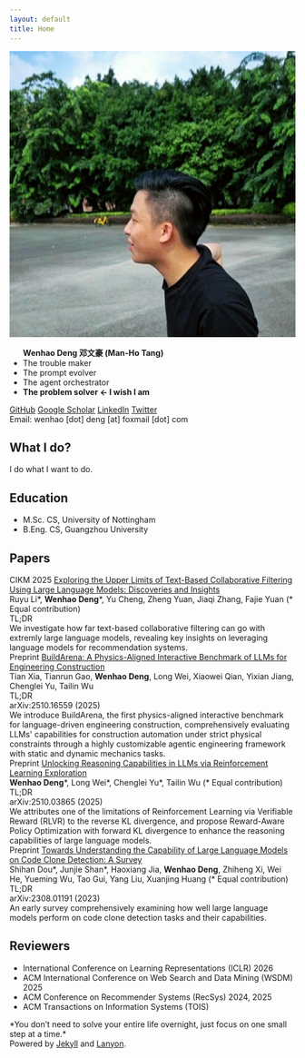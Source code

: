 ```yaml
---
layout: default
title: Home
---
```


<div class="about-container">
  <div class="about-image">
    <img src="/public/pic.jpg" alt="Portrait of Wenhao Deng" loading="lazy" decoding="async" />
  </div>
  <div class="about-content">
    <ul class="about-definitions">
      <strong class="about-name">Wenhao Deng 邓文豪 <span class="cantonese-note">(Man-Ho Tang)</span></strong>
      <li>The trouble maker</li>
      <li>The prompt evolver</li>
      <li>The agent orchestrator</li>
      <li><strong>The problem solver ← I wish I am</strong></li>
    </ul>
  </div>
</div>

<div class="contact-section">
  <div class="about-links">
    <a href="https://github.com/w3nhao" target="_blank" rel="me noopener noreferrer">GitHub</a>
    <a href="https://scholar.google.com/citations?user=c7XCft4AAAAJ&hl=en" target="_blank" rel="me noopener noreferrer">Google Scholar</a>
    <a href="https://www.linkedin.com/in/wenhaod" target="_blank" rel="me noopener noreferrer">LinkedIn</a>
    <a href="https://x.com/dw3nhao" target="_blank" rel="me noopener noreferrer">Twitter</a>
  </div>
  <div class="about-email">
    Email: wenhao [dot] deng [at] foxmail [dot] com
  </div>
</div>

## What I do?

I do what I want to do.

## Education

- M.Sc. CS, University of Nottingham
- B.Eng. CS, Guangzhou University

## Papers

<div class="publication-item">
  <div class="pub-title">
    <span class="conference-badge">CIKM 2025</span>
    <a href="https://arxiv.org/abs/2305.11700" target="_blank">Exploring the Upper Limits of Text-Based Collaborative Filtering Using Large Language Models: Discoveries and Insights</a>
  </div>
  <div class="pub-authors">
    Ruyu Li*, <strong>Wenhao Deng</strong>*, Yu Cheng, Zheng Yuan, Jiaqi Zhang, Fajie Yuan (* Equal contribution)
  </div>
  <div class="pub-meta-line">
    <div class="pub-tldr-toggle" onclick="toggleTldr(this)">TL;DR</div>
  </div>
  <div class="pub-tldr">
    We investigate how far text-based collaborative filtering can go with extremly large language models, revealing key insights on leveraging language models for recommendation systems.
  </div>
</div>

<div class="preprint-item">
  <div class="pub-title">
    <span class="preprint-badge">Preprint</span>
    <a href="https://arxiv.org/abs/2510.16559" target="_blank">BuildArena: A Physics-Aligned Interactive Benchmark of LLMs for Engineering Construction</a>
  </div>
  <div class="pub-authors">
    Tian Xia, Tianrun Gao, <strong>Wenhao Deng</strong>, Long Wei, Xiaowei Qian, Yixian Jiang, Chenglei Yu, Tailin Wu
  </div>
  <div class="pub-meta-line">
    <div class="pub-tldr-toggle" onclick="toggleTldr(this)">TL;DR</div>
    <span class="pub-arxiv">arXiv:2510.16559 (2025)</span>
  </div>
  <div class="pub-tldr">
    We introduce BuildArena, the first physics-aligned interactive benchmark for language-driven engineering construction, comprehensively evaluating LLMs' capabilities for construction automation under strict physical constraints through a highly customizable agentic engineering framework with static and dynamic mechanics tasks.
  </div>
</div>

<div class="preprint-item">
  <div class="pub-title">
    <span class="preprint-badge">Preprint</span>
    <a href="https://arxiv.org/abs/2510.03865" target="_blank">Unlocking Reasoning Capabilities in LLMs via Reinforcement Learning Exploration</a>
  </div>
  <div class="pub-authors">
    <strong>Wenhao Deng</strong>*, Long Wei*, Chenglei Yu*, Tailin Wu (* Equal contribution)
  </div>
  <div class="pub-meta-line">
    <div class="pub-tldr-toggle" onclick="toggleTldr(this)">TL;DR</div>
    <span class="pub-arxiv">arXiv:2510.03865 (2025)</span>
  </div>
  <div class="pub-tldr">
    We attributes one of the limitations of Reinforcement Learning via Verifiable Reward (RLVR) to the reverse KL divergence, and propose Reward-Aware Policy Optimization with forward KL divergence to enhance the reasoning capabilities of large language models.
  </div>
</div>

<div class="preprint-item">
  <div class="pub-title">
    <span class="preprint-badge">Preprint</span>
    <a href="https://arxiv.org/abs/2308.01191" target="_blank">Towards Understanding the Capability of Large Language Models on Code Clone Detection: A Survey</a>
  </div>
  <div class="pub-authors">
    Shihan Dou*, Junjie Shan*, Haoxiang Jia, <strong>Wenhao Deng</strong>, Zhiheng Xi, Wei He, Yueming Wu, Tao Gui, Yang Liu, Xuanjing Huang (* Equal contribution)
  </div>
  <div class="pub-meta-line">
    <div class="pub-tldr-toggle" onclick="toggleTldr(this)">TL;DR</div>
    <span class="pub-arxiv">arXiv:2308.01191 (2023)</span>
  </div>
  <div class="pub-tldr">
    An early survey comprehensively examining how well large language models perform on code clone detection tasks and their capabilities.
  </div>
</div> 


## Reviewers

<ul class="reviewers-list">
  <li>International Conference on Learning Representations (ICLR) 2026</li>
  <li>ACM International Conference on Web Search and Data Mining (WSDM) 2025</li>
  <li>ACM Conference on Recommender Systems (RecSys) 2024, 2025</li>
  <li>ACM Transactions on Information Systems (TOIS)</li>
</ul>


<div class="homepage-footnote">
  <div class="inspirational-quote">
    *You don’t need to solve your entire life overnight, just focus on one small step at a time.*
  </div>
  Powered by <a href="https://jekyllrb.com/">Jekyll</a> and <a href="https://github.com/poole/lanyon">Lanyon</a>.
<div>


<!-- 
<div class="cat-gif-container">
  <img src="/public/spinning-cat.gif" alt="Spinning 3D Cat" />
  Powered by <a href="https://jekyllrb.com/">Jekyll</a> and <a href="https://github.com/poole/lanyon">Lanyon</a>.
</div> -->
